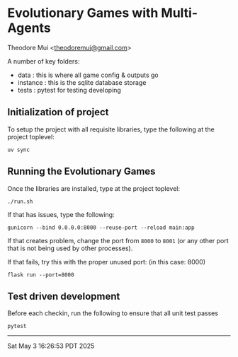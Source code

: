 # Evolutionary Games with Multi-Agents

Theodore Mui <<theodoremui@gmail.com>>

A number of key folders:

- data : this is where all game config & outputs go
- instance : this is the sqlite database storage
- tests : pytest for testing developing


## Initialization of project

To setup the project with all requisite libraries, type the following at the project toplevel:

```
uv sync
```


## Running the Evolutionary Games

Once the libraries are installed, type at the project toplevel:

```
./run.sh
```

If that has issues, type the following:

```
gunicorn --bind 0.0.0.0:8000 --reuse-port --reload main:app
```

If that creates problem, change the port from `8000` to `8001` (or any other port that is not being used by other processes).

If that fails, try this with the proper unused port: (in this case: 8000)

```
flask run --port=8000
```


## Test driven development

Before each checkin, run the following to ensure that all unit test passes

```
pytest
```

---

Sat May  3 16:26:53 PDT 2025

